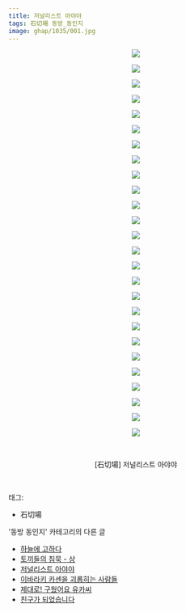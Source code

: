 ```yaml
---
title: 저널리스트 아야야
tags: 石切場 동방_동인지
image: ghap/1035/001.jpg
---
```

<div class="article">
<p style="text-align: center; clear: none; float: none;"><img src="{{ site.nasurl }}/ghap/1035/001.jpg"/></p>
<p style="text-align: center; clear: none; float: none;"><img src="{{ site.nasurl }}/ghap/1035/002.jpg"/></p>
<p style="text-align: center; clear: none; float: none;"><img src="{{ site.nasurl }}/ghap/1035/003.jpg"/></p>
<p style="text-align: center; clear: none; float: none;"><img src="{{ site.nasurl }}/ghap/1035/004.jpg"/></p>
<p style="text-align: center; clear: none; float: none;"><img src="{{ site.nasurl }}/ghap/1035/005.jpg"/></p>
<p style="text-align: center; clear: none; float: none;"><img src="{{ site.nasurl }}/ghap/1035/006.jpg"/></p>
<p style="text-align: center; clear: none; float: none;"><img src="{{ site.nasurl }}/ghap/1035/007.jpg"/></p>
<p style="text-align: center; clear: none; float: none;"><img src="{{ site.nasurl }}/ghap/1035/008.jpg"/></p>
<p style="text-align: center; clear: none; float: none;"><img src="{{ site.nasurl }}/ghap/1035/009.jpg"/></p>
<p style="text-align: center; clear: none; float: none;"><img src="{{ site.nasurl }}/ghap/1035/010.jpg"/></p>
<p style="text-align: center; clear: none; float: none;"><img src="{{ site.nasurl }}/ghap/1035/011.jpg"/></p>
<p style="text-align: center; clear: none; float: none;"><img src="{{ site.nasurl }}/ghap/1035/012.jpg"/></p>
<p style="text-align: center; clear: none; float: none;"><img src="{{ site.nasurl }}/ghap/1035/013.jpg"/></p>
<p style="text-align: center; clear: none; float: none;"><img src="{{ site.nasurl }}/ghap/1035/014.jpg"/></p>
<p style="text-align: center; clear: none; float: none;"><img src="{{ site.nasurl }}/ghap/1035/015.jpg"/></p>
<p style="text-align: center; clear: none; float: none;"><img src="{{ site.nasurl }}/ghap/1035/016.jpg"/></p>
<p style="text-align: center; clear: none; float: none;"><img src="{{ site.nasurl }}/ghap/1035/017.jpg"/></p>
<p style="text-align: center; clear: none; float: none;"><img src="{{ site.nasurl }}/ghap/1035/018.jpg"/></p>
<p style="text-align: center; clear: none; float: none;"><img src="{{ site.nasurl }}/ghap/1035/019.jpg"/></p>
<p style="text-align: center; clear: none; float: none;"><img src="{{ site.nasurl }}/ghap/1035/020.jpg"/></p>
<p style="text-align: center; clear: none; float: none;"><img src="{{ site.nasurl }}/ghap/1035/021.jpg"/></p>
<p style="text-align: center; clear: none; float: none;"><img src="{{ site.nasurl }}/ghap/1035/022.jpg"/></p>
<p style="text-align: center; clear: none; float: none;"><img src="{{ site.nasurl }}/ghap/1035/023.jpg"/></p>
<p style="text-align: center; clear: none; float: none;"><img src="{{ site.nasurl }}/ghap/1035/024.jpg"/></p>
<p style="text-align: center; clear: none; float: none;"><img src="{{ site.nasurl }}/ghap/1035/025.jpg"/></p>
<p style="text-align: center; clear: none; float: none;"><img src="{{ site.nasurl }}/ghap/1035/026.jpg"/></p>
<p style="text-align: center; clear: none; float: none;"><br/></p>
<p style="text-align: center; clear: none; float: none;">[石切場] 저널리스트 아야야</p>
<p><br/></p>
</div><div class="tagTrail">
<p>태그: </p>
<ul>
<li>石切場</li>
</ul>
</div><div class="another">
<p>'동방 동인지' 카테고리의 다른 글</p>
<ul>
<li><a href="/2016-07-23-ghap_1038">하늘에 고하다</a></li>
<li><a href="/2016-07-23-ghap_1037">토끼들의 침묵 - 상</a></li>
<li><a href="/2016-07-23-ghap_1035">저널리스트 아야야</a></li>
<li><a href="/2016-07-23-ghap_1034">이바라키 카센을 괴롭히는 사람들</a></li>
<li><a href="/2016-07-23-ghap_1033">제대로! 구웠어요 유카씨</a></li>
<li><a href="/2016-07-23-ghap_1026">친구가 되었습니다</a></li>
</ul>
</div><div class="cb_module cb_fluid">
<div class="cb_wrt cb_profile">
</div><!-- commentList close -->
</div>